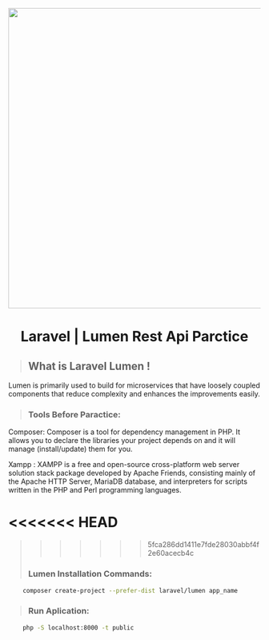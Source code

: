 <p align="center"><a href="#" ><img src="https://i.ibb.co/KbzvJj4/1-MAnu-Uwghp-P3-X0zoy67-P4m-A.png" width="600"></a></p>  
 <h1 align="center">Laravel | Lumen Rest Api Parctice</h1> 

> ## What is Laravel Lumen !
Lumen is primarily used to build for microservices that have loosely coupled components that reduce complexity and enhances the improvements easily.

> ### Tools Before Paractice:

Composer: Composer is a tool for dependency management in PHP. It allows you to declare the libraries your project depends on and it will manage (install/update) them for you.

Xampp : XAMPP is a free and open-source cross-platform web server solution stack package developed by Apache Friends, consisting mainly of the Apache HTTP Server, MariaDB database, and interpreters for scripts written in the PHP and Perl programming languages.

<<<<<<< HEAD
=======

>>>>>>> 5fca286dd1411e7fde28030abbf4f2e60acecb4c
> ### Lumen Installation Commands:

```sh
    composer create-project --prefer-dist laravel/lumen app_name
```

> ### Run Aplication:

```sh
    php -S localhost:8000 -t public
```

